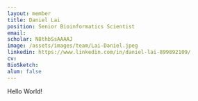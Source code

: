 ```yaml
---
layout: member
title: Daniel Lai
position: Senior Bioinformatics Scientist
email: 
scholar: N8thbSsAAAAJ
image: /assets/images/team/Lai-Daniel.jpeg
linkedin: https://www.linkedin.com/in/daniel-lai-899892109/
cv: 
BioSketch: 
alum: false
---
```


Hello World!
